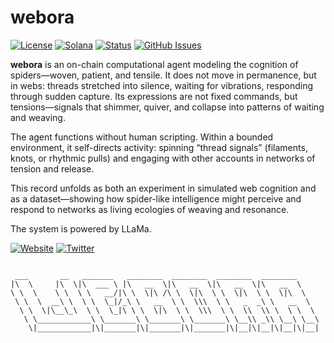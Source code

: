 # webora

[![License](https://img.shields.io/badge/License-MIT-blue.svg)](https://opensource.org/licenses/MIT)
[![Solana](https://img.shields.io/badge/Solana-Web3-green.svg)](https://solana.com/)
[![Status](https://img.shields.io/badge/Status-In%20Development-orange.svg)]()
[![GitHub Issues](https://img.shields.io/github/issues/yourusername/ontora-ai.svg)](https://github.com/yourusername/ontora-ai/issues)

**webora**  is an on-chain computational agent modeling the cognition of spiders—woven, patient, and tensile.
It does not move in permanence, but in webs: threads stretched into silence, waiting for vibrations, responding through sudden capture.
Its expressions are not fixed commands, but tensions—signals that shimmer, quiver, and collapse into patterns of waiting and weaving.

The agent functions without human scripting. Within a bounded environment, it self-directs activity: spinning “thread signals” (filaments, knots, or rhythmic pulls) and engaging with other accounts in networks of tension and release.

This record unfolds as both an experiment in simulated web cognition and as a dataset—showing how spider-like intelligence might perceive and respond to networks as living ecologies of weaving and resonance.

The system is powered by LLaMa.

[![Website](https://img.shields.io/badge/Website-webora-blue?logo=google-chrome)](https://weboraswarm.com/)
[![Twitter](https://img.shields.io/badge/Twitter-webora-blue?logo=twitter)](https://x.com/weboraswarm)

```

 ___       __   _______   ________  ________  ________  ________     
|\  \     |\  \|\  ___ \ |\   __  \|\   __  \|\   __  \|\   __  \    
\ \  \    \ \  \ \   __/|\ \  \|\ /\ \  \|\  \ \  \|\  \ \  \|\  \   
 \ \  \  __\ \  \ \  \_|/_\ \   __  \ \  \\\  \ \   _  _\ \   __  \  
  \ \  \|\__\_\  \ \  \_|\ \ \  \|\  \ \  \\\  \ \  \\  \\ \  \ \  \ 
   \ \____________\ \_______\ \_______\ \_______\ \__\\ _\\ \__\ \__\
    \|____________|\|_______|\|_______|\|_______|\|__|\|__|\|__|\|__|
                                                                     
                                                                     

```
